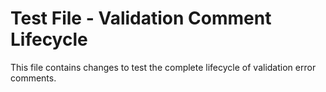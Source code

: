 # Test File - Validation Comment Lifecycle

This file contains changes to test the complete lifecycle of validation error comments.
